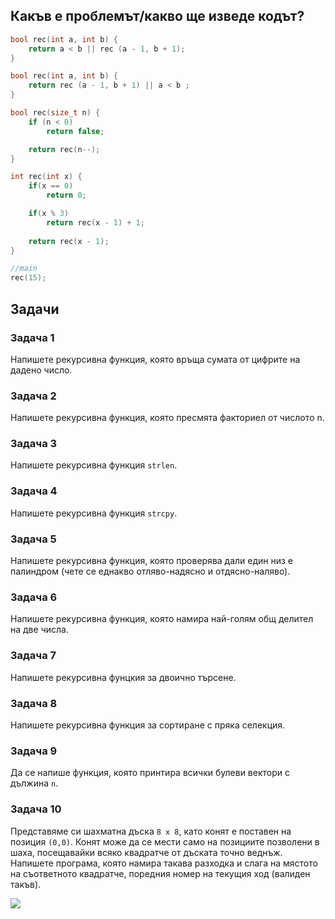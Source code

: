 ## Какъв е проблемът/какво ще изведе кодът?
```c++
bool rec(int a, int b) {
    return a < b || rec (a - 1, b + 1);
}
```
```c++
bool rec(int a, int b) {
    return rec (a - 1, b + 1) || a < b ;
}
```
```c++
bool rec(size_t n) {
    if (n < 0)
        return false;

    return rec(n--);
}
```

```c++
int rec(int x) {
    if(x == 0)
        return 0;

    if(x % 3)
        return rec(x - 1) + 1;
    
    return rec(x - 1);
}

//main
rec(15);
```

## Задачи
### Задача 1
Напишете рекурсивна функция, която връща сумата от цифрите на дадено число.

### Задача 2
Напишете рекурсивна функция, която пресмята факториел от числотo n.

### Задача 3
Напишете рекурсивна функция `strlen`.

### Задача 4
Напишете рекурсивна функция `strcpy`.

### Задача 5 
Напишете рекурсивна функция, която проверява дали един низ е палиндром (чете се еднакво отляво-надясно и отдясно-наляво). 

### Задача 6
Напишете рекурсивна функция, която намира най-голям общ делител на две числа.

### Задача 7 
Напишете рекурсивна фунцкия за двоично търсене.

### Задача 8
Напишете рекурсивна функция за сортиране с пряка селекция.

### Задача 9
Да се напише функция, която принтира всички булеви вектори с дължина `n`.

### Задача 10
Представяме си шахматна дъска `8 x 8`, като конят е поставен на позиция `(0,0)`. Конят може да се мести само на позициите позволени в шаха, посещавайки всяко квадратче от дъската точно веднъж. Напишете програма, която намира такава разходка и слага на мястото на съответното квадратче, поредния номер на текущия ход (валиден такъв).    

<img allign="center" src="https://tutorialhorizon.com/static/media/algorithms/2015/05/Path-follwed-by-Knight-to-cover-all-the-cells-1.png">

